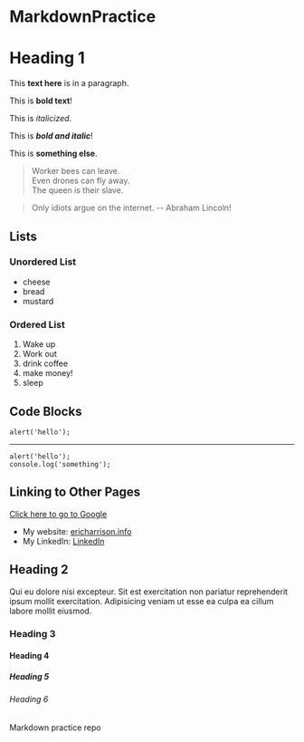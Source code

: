 # MarkdownPractice

# Heading 1
This **text here** is in a paragraph.

This is **bold text**!

This is *italicized*.

This is ***bold and italic***!

This is __something else__.

> Worker bees can leave.  
> Even drones can fly away.  
> The queen is their slave.  

> Only idiots argue on the internet. -- Abraham Lincoln!

## Lists

### Unordered List
- cheese
- bread
- mustard

### Ordered List
1. Wake up
2. Work out
3. drink coffee
4. make money!
5. sleep

## Code Blocks

`alert('hello');`

---

```
alert('hello');
console.log('something');
```

## Linking to Other Pages

[Click here to go to Google](https://google.com)

- My website: [ericharrison.info](https://ericharrison.info)
- My LinkedIn: [LinkedIn](https://linkedin.com/in/ericryanharrison)


## Heading 2
Qui eu dolore nisi excepteur. Sit est exercitation non pariatur reprehenderit ipsum mollit exercitation. Adipisicing veniam ut esse ea culpa ea cillum labore mollit eiusmod.

### Heading 3


#### Heading 4
##### Heading 5
###### Heading 6

Markdown practice repo
